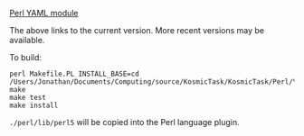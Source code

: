 [Perl YAML module](http://search.cpan.org/~ingy/YAML-LibYAML-0.38/)

The above links to the current version. More recent versions may be available.

To build:

	perl Makefile.PL INSTALL_BASE=cd /Users/Jonathan/Documents/Computing/source/KosmicTask/KosmicTask/Perl/YAML/perl
  	make
  	make test
  	make install

`./perl/lib/perl5` will be copied into the Perl language plugin.